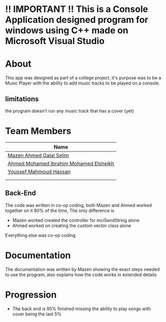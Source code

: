 # **!! IMPORTANT !! This is a Console Application designed program for windows using C++ made on Microsoft Visual Studio**

# About

This app was designed as part of a college project, it's purpose was to be a Music Player with the ability to add music tracks to be played on a console.

## limitations

the program doesn't run any music track that has a cover (yet)

# Team Members

| Name                                                                   |
| ---------------------------------------------------------------------- |
| [Mazen Ahmed Galal Selim](https://github.com/Mazen421)                 |
| [Ahmed Mohamed Ibrahim Mohamed Elsheikh](https://github.com/HaoTurnip) |
| [Youssef Mahmoud Hassan](https://github.com/youssef123tt)
|   |
|   |

## Back-End

The code was written in co-op coding, both Mazen and Ahmed worked together on it 80% of the time, The only difference is

- Mazen worked created the controller for mciSendString alone
- Ahmed worked on creating the custom vector class alone

Everything else was co-op coding

# Documentation

The documentation was written by Mazen showing the exact steps needed to use the program, also explains how the code works in extended details
# Progression

- The back end is 95% finished missing the ability to play songs with cover being the last 5%

